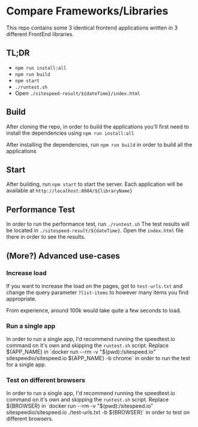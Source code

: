 # Compare Frameworks/Libraries

This repo contains some 3 identical frontend applications  written in 3 different FrontEnd libraries.

## TL;DR

 - `npm run install:all`
 - `npm run build`
 - `npm start`
 - `./runtest.sh`
 - Open `./sitespeed-result/${dateTime}/index.html`

## Build

After cloning the repo, in order to build the applications you'll first need to install the dependencies using `npm run install:all`

After installing the dependencies, run `npm run build` in order to build all the applications

## Start
 
 After building, run `npm start` to start the server.
 Each application will be available at `http://localhost:8084/${libraryName}`
 
 ## Performance Test
 
 In order to run the performance test, run `./runtest.sh`
 The test results will be located in `./sitespeed-result/${dateTime}`.
 Open the `index.html` file there in order to see the results.
 
 
## (More?) Advanced use-cases

### Increase load

If you want to increase the load on the pages, got to `test-urls.txt` and change the query parameter `?list-items` to however many items you find appropriate.

From experience, around 100k would take quite a few seconds to load.

### Run a single app

In order to run a single app, I'd recommend running the speedtest.io command on it's own and skipping the `runtest.sh` script.
Replace ${APP_NAME} in `docker run --rm -v "$(pwd):/sitespeed.io" sitespeedio/sitespeed.io ${APP_NAME} -b chrome` in order to run the test for a single app.

### Test on different browsers

In order to run a single app, I'd recommend running the speedtest.io command on it's own and skipping the `runtest.sh` script.
Replace ${BROWSER} in `docker run --rm -v "$(pwd):/sitespeed.io" sitespeedio/sitespeed.io ./test-urls.txt -b ${BROWSER}` in order to test on different browsers.
